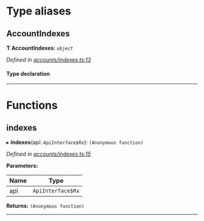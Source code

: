 

# Type aliases

<a id="accountindexes"></a>

##  AccountIndexes

**Ƭ AccountIndexes**: *`object`*

*Defined in [accounts/indexes.ts:13](https://github.com/polkadot-js/api/blob/3392436/packages/api-derive/src/accounts/indexes.ts#L13)*

#### Type declaration

[index: `string`]: `AccountIndex`

___

# Functions

<a id="indexes"></a>

##  indexes

▸ **indexes**(api: *`ApiInterface$Rx`*): `(Anonymous function)`

*Defined in [accounts/indexes.ts:15](https://github.com/polkadot-js/api/blob/3392436/packages/api-derive/src/accounts/indexes.ts#L15)*

**Parameters:**

| Name | Type |
| ------ | ------ |
| api | `ApiInterface$Rx` |

**Returns:** `(Anonymous function)`

___

